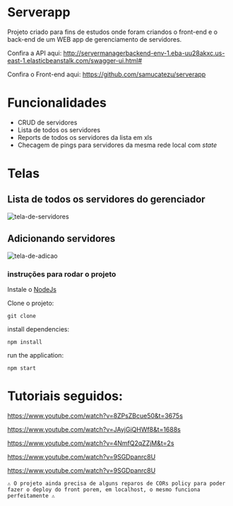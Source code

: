 # Serverapp

Projeto criado para fins de estudos onde foram criandos o front-end e o back-end de um WEB app de gerenciamento de servidores.

Confira a API aqui: http://servermanagerbackend-env-1.eba-uu28akxc.us-east-1.elasticbeanstalk.com/swagger-ui.html#

Confira o Front-end aqui: https://github.com/samucatezu/serverapp

# Funcionalidades

- CRUD de servidores
- Lista de todos os servidores
- Reports de todos os servidores da lista em xls
- Checagem de pings para servidores da mesma rede local com *state*

# Telas

## Lista de todos os servidores do gerenciador
![tela-de-servidores](https://user-images.githubusercontent.com/86020448/173208153-b97faf23-74f5-4bac-8731-48bb9e9ec5b5.png)

## Adicionando servidores
![tela-de-adicao](https://user-images.githubusercontent.com/86020448/173208152-63285890-36e7-416e-9efd-67dab2f55d6a.png)

### instruções para rodar o projeto

Instale o [NodeJs](https://nodejs.org/en/)

Clone o projeto:
```
git clone 
```

install dependencies:
```
npm install
```

run the application:
```
npm start 
```

# Tutoriais seguidos: 
https://www.youtube.com/watch?v=8ZPsZBcue50&t=3675s

https://www.youtube.com/watch?v=JAyjGiQHWf8&t=1688s

https://www.youtube.com/watch?v=4NmfQ2qZZjM&t=2s

https://www.youtube.com/watch?v=9SGDpanrc8U

https://www.youtube.com/watch?v=9SGDpanrc8U

```⚠️ O projeto ainda precisa de alguns reparos de CORs policy para poder fazer o deploy do front porem, em localhost, o mesmo funciona perfeitamente ⚠```

